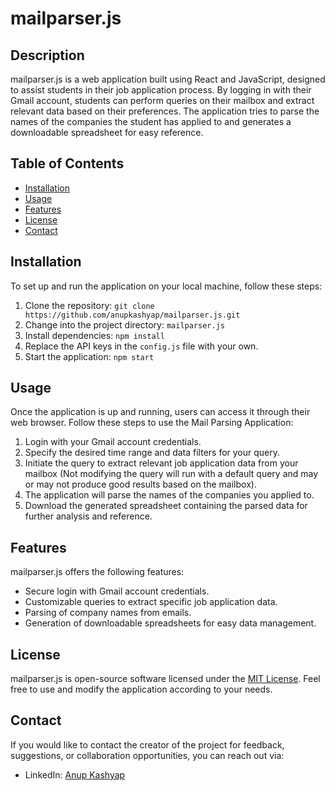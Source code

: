 # mailparser.js


## Description

mailparser.js is a web application built using React and JavaScript, designed to assist students in their job application process. By logging in with their Gmail account, students can perform queries on their mailbox and extract relevant data based on their preferences. The application tries to parse the names of the companies the student has applied to and generates a downloadable spreadsheet for easy reference.

## Table of Contents

- [Installation](#installation)
- [Usage](#usage)
- [Features](#features)
- [License](#license)
- [Contact](#contact)

## Installation

To set up and run the application on your local machine, follow these steps:

1. Clone the repository: `git clone https://github.com/anupkashyap/mailparser.js.git`
2. Change into the project directory: `mailparser.js`
3. Install dependencies: `npm install`
4. Replace the API keys in the `config.js` file with your own.
5. Start the application: `npm start`

## Usage

Once the application is up and running, users can access it through their web browser. Follow these steps to use the Mail Parsing Application:

1. Login with your Gmail account credentials.
2. Specify the desired time range and data filters for your query.
3. Initiate the query to extract relevant job application data from your mailbox (Not modifying the query will run with a default query and may or may not produce good results based on the mailbox).
4. The application will parse the names of the companies you applied to.
5. Download the generated spreadsheet containing the parsed data for further analysis and reference.

## Features

mailparser.js offers the following features:

- Secure login with Gmail account credentials.
- Customizable queries to extract specific job application data.
- Parsing of company names from emails.
- Generation of downloadable spreadsheets for easy data management.


## License

mailparser.js is open-source software licensed under the [MIT License](https://opensource.org/license/mit/). Feel free to use and modify the application according to your needs.


## Contact

If you would like to contact the creator of the project for feedback, suggestions, or collaboration opportunities, you can reach out via:

- LinkedIn: [Anup Kashyap](https://www.linkedin.com/in/anupkashyap)

